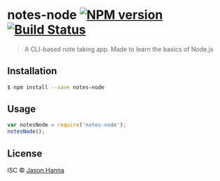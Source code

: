# notes-node [![NPM version](https://badge.fury.io/js/notes-node.svg)](https://npmjs.org/package/notes-node) [![Build Status](https://travis-ci.org/Automatic365/notes-node.svg?branch=master)](https://travis-ci.org/Automatic365/notes-node)

> A CLI-based note taking app. Made to learn the basics of Node.js

## Installation

```sh
$ npm install --save notes-node
```

## Usage

```js
var notesNode = require('notes-node');
notesNode();
```

## License

ISC © [Jason Hanna](https://github.com/Automatic365)
